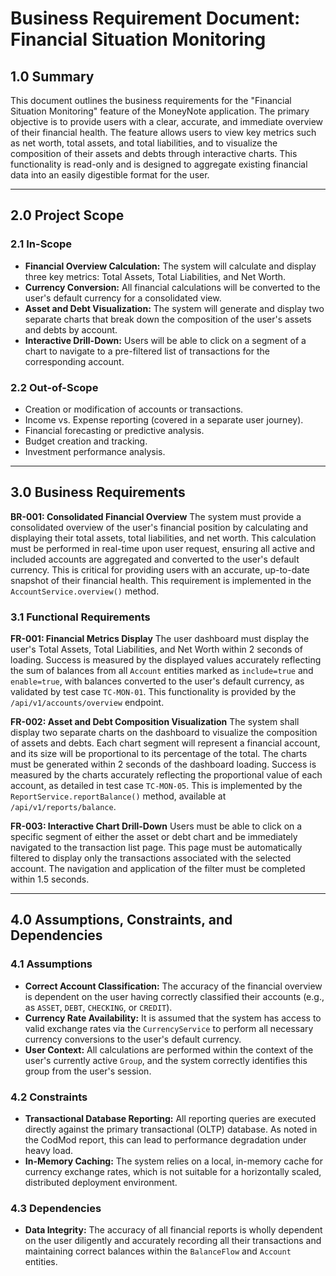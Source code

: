 # Business Requirement Document: Financial Situation Monitoring

## 1.0 Summary
This document outlines the business requirements for the "Financial Situation Monitoring" feature of the MoneyNote application. The primary objective is to provide users with a clear, accurate, and immediate overview of their financial health. The feature allows users to view key metrics such as net worth, total assets, and total liabilities, and to visualize the composition of their assets and debts through interactive charts. This functionality is read-only and is designed to aggregate existing financial data into an easily digestible format for the user.

---

## 2.0 Project Scope
### 2.1 In-Scope
*   **Financial Overview Calculation:** The system will calculate and display three key metrics: Total Assets, Total Liabilities, and Net Worth.
*   **Currency Conversion:** All financial calculations will be converted to the user's default currency for a consolidated view.
*   **Asset and Debt Visualization:** The system will generate and display two separate charts that break down the composition of the user's assets and debts by account.
*   **Interactive Drill-Down:** Users will be able to click on a segment of a chart to navigate to a pre-filtered list of transactions for the corresponding account.

### 2.2 Out-of-Scope
*   Creation or modification of accounts or transactions.
*   Income vs. Expense reporting (covered in a separate user journey).
*   Financial forecasting or predictive analysis.
*   Budget creation and tracking.
*   Investment performance analysis.

---

## 3.0 Business Requirements

**BR-001: Consolidated Financial Overview**
The system must provide a consolidated overview of the user's financial position by calculating and displaying their total assets, total liabilities, and net worth. This calculation must be performed in real-time upon user request, ensuring all active and included accounts are aggregated and converted to the user's default currency. This is critical for providing users with an accurate, up-to-date snapshot of their financial health. This requirement is implemented in the `AccountService.overview()` method.

### 3.1 Functional Requirements

**FR-001: Financial Metrics Display**
The user dashboard must display the user's Total Assets, Total Liabilities, and Net Worth within 2 seconds of loading. Success is measured by the displayed values accurately reflecting the sum of balances from all `Account` entities marked as `include=true` and `enable=true`, with balances converted to the user's default currency, as validated by test case `TC-MON-01`. This functionality is provided by the `/api/v1/accounts/overview` endpoint.

**FR-002: Asset and Debt Composition Visualization**
The system shall display two separate charts on the dashboard to visualize the composition of assets and debts. Each chart segment will represent a financial account, and its size will be proportional to its percentage of the total. The charts must be generated within 2 seconds of the dashboard loading. Success is measured by the charts accurately reflecting the proportional value of each account, as detailed in test case `TC-MON-05`. This is implemented by the `ReportService.reportBalance()` method, available at `/api/v1/reports/balance`.

**FR-003: Interactive Chart Drill-Down**
Users must be able to click on a specific segment of either the asset or debt chart and be immediately navigated to the transaction list page. This page must be automatically filtered to display only the transactions associated with the selected account. The navigation and application of the filter must be completed within 1.5 seconds.

---
## 4.0 Assumptions, Constraints, and Dependencies
### 4.1 Assumptions
*   **Correct Account Classification:** The accuracy of the financial overview is dependent on the user having correctly classified their accounts (e.g., as `ASSET`, `DEBT`, `CHECKING`, or `CREDIT`).
*   **Currency Rate Availability:** It is assumed that the system has access to valid exchange rates via the `CurrencyService` to perform all necessary currency conversions to the user's default currency.
*   **User Context:** All calculations are performed within the context of the user's currently active `Group`, and the system correctly identifies this group from the user's session.

### 4.2 Constraints
*   **Transactional Database Reporting:** All reporting queries are executed directly against the primary transactional (OLTP) database. As noted in the CodMod report, this can lead to performance degradation under heavy load.
*   **In-Memory Caching:** The system relies on a local, in-memory cache for currency exchange rates, which is not suitable for a horizontally scaled, distributed deployment environment.

### 4.3 Dependencies
*   **Data Integrity:** The accuracy of all financial reports is wholly dependent on the user diligently and accurately recording all their transactions and maintaining correct balances within the `BalanceFlow` and `Account` entities.
